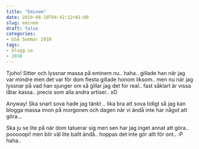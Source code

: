 ```yaml
---
title: "Eminem"
date: 2010-08-10T04:42:12+01:00
slug: eminem
draft: false
categories:
- USA Sommar 2010
tags:
- blogg.se
- 2010
---
```

Tjoho! Sitter och lyssnar massa på eminem nu.. haha.. gillade han när jag var mindre men det var för dom flesta gillade honom liksom.. men nu när jag lyssnar på vad han sjunger om så gillar jag det for real.. fast såklart är vissa låtar kassa.. precis som alla andra artiser.. xD  
  
Anyway! Ska snart sova hade jag tänkt .. lika bra att sova tidigt så jag kan blogga massa imon på morgonen och dagen när vi ändå inte har något att göra...  
  
Ska ju se lite på när dom tatuerar sig men sen har jag inget annat att göra.. pooooopi! men blir väl lite ballt ändå.. hoppas det inte gör allt för ont.. :P haha..